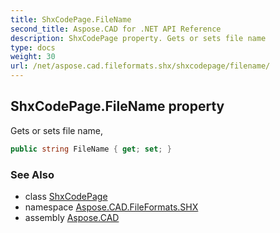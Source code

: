 ```yaml
---
title: ShxCodePage.FileName
second_title: Aspose.CAD for .NET API Reference
description: ShxCodePage property. Gets or sets file name
type: docs
weight: 30
url: /net/aspose.cad.fileformats.shx/shxcodepage/filename/
---
```

## ShxCodePage.FileName property

Gets or sets file name,

```csharp
public string FileName { get; set; }
```

### See Also

* class [ShxCodePage](../)
* namespace [Aspose.CAD.FileFormats.SHX](../../shxcodepage/)
* assembly [Aspose.CAD](../../../)


